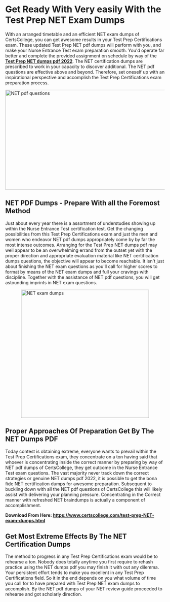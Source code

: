 <h1><strong>Get Ready With Very easily With the Test Prep NET Exam Dumps&nbsp;</strong></h1>
<p><span style="font-weight: 400;">With an arranged timetable and an efficient  NET exam dumps of CertsCollege, you can get awesome results in your Test Prep Certifications exam. These updated Test Prep NET pdf dumps will perform with you, and make your Nurse Entrance Test exam preparation smooth. You'd operate far better and complete the provided assignment on schedule by way of the <strong><a href="https://www.certscollege.com/test-prep-NET-exam-dumps.html">Test Prep NET dumps pdf 2022</a></strong>. The NET certification dumps are prescribed to work in your capacity to discover additional. The  NET pdf questions are effective above and beyond. Therefore, set oneself up with an inspirational perspective and accomplish the Test Prep Certifications exam preparation process.&nbsp;</span></p>
<p><span style="font-weight: 400;"><img style="display: block; margin-left: auto; margin-right: auto;" src="https://i.ibb.co/CPDK3ps/Yellow-and-Blue-Initiative-Blog-Banner.png" alt="NET pdf questions" width="559" height="315" /></span></p>
<h2><strong>NET PDF Dumps - Prepare With all the Foremost Method</strong></h2>
<p><span style="font-weight: 400;">Just about every year there is a assortment of understudies showing up within the Nurse Entrance Test certification test. Get the changing possibilities from this Test Prep Certifications exam and just the men and women who endeavor NET pdf dumps appropriately come by by far the most intense outcomes. Arranging for the Test Prep NET dumps pdf may well appear to be an overwhelming errand from the outset yet with the proper direction and appropriate evaluation material like NET certification dumps questions, the objective will appear to become reachable. It isn't just about finishing the NET exam questions as you'll call for higher scores to format by means of the NET exam dumps and full your cravings with discipline. Together with the assistance of NET pdf questions, you will get astounding imprints in NET exam questions.</span></p>
<p><span style="font-weight: 400;"><a href="https://tinyurl.com/y2t2d8cm"><img style="display: block; margin-left: auto; margin-right: auto;" src="https://i.ibb.co/9tMrhdY/Teacher-Appreciation-Invitation.png" alt="NET exam dumps " width="404" height="404" /></a></span></p>
<h2><strong>Proper Approaches Of Preparation Get By The NET Dumps PDF</strong></h2>
<p><span style="font-weight: 400;">Today contest is obtaining extreme, everyone wants to prevail within the Test Prep Certifications exam, they concentrate on a ton having said that whoever is concentrating inside the correct manner by preparing by way of NET pdf dumps of CertsCollege, they get outcome in the Nurse Entrance Test exam questions. The vast majority never track down the correct strategies or genuine NET dumps pdf 2022, it is possible to get the bona fide NET certification dumps for awesome preparation. Subsequent to buckling down with all the  NET pdf questions of CertsCollege this will likely assist with delivering your planning pressure. Concentrating in the Correct manner with refreshed NET braindumps is actually a component of accomplishment.</span></p>
<p><span style="font-weight: 400;"><strong>Download From Here: <a href="https://www.certscollege.com/test-prep-NET-exam-dumps.html">https://www.certscollege.com/test-prep-NET-exam-dumps.html</a></strong></span></p>
<h2><strong>Get Most Extreme Effects By The NET Certification Dumps</strong></h2>
<p><span style="font-weight: 400;">The method to progress in any Test Prep Certifications exam would be to rehearse a ton. Nobody does totally anytime you first require to rehash practice using the NET dumps pdf you may finish it with out any dilemma. Your persistent effort tends to make you excellent in any Test Prep Certifications field. So it in the end depends on you what volume of time you call for to have prepared with Test Prep NET exam dumps to accomplish. By the NET pdf dumps of your NET review guide proceeded to rehearse and got scholarly direction.</span></p>
